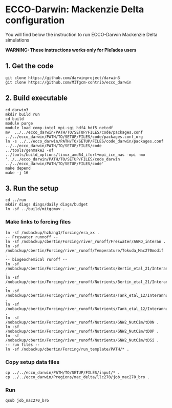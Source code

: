 # ECCO-Darwin: Mackenzie Delta configuration

You will find below the instruction to run ECCO-Darwin Mackenzie Delta simulations

**WARNING: These instructions works only for Pleïades users**

## 1. Get the code
```
git clone https://github.com/darwinproject/darwin3
git clone https://github.com/MITgcm-contrib/ecco_darwin
```

## 2. Build executable

```
cd darwin3
mkdir build run
cd build
module purge
module load comp-intel mpi-sgi hdf4 hdf5 netcdf
mv  ../../ecco_darwin/PATH/TO/SETUP/FILES/code/packages.conf ../../ecco_darwin/PATH/TO/SETUP/FILES/code/packages.conf_org
ln -s ../../ecco_darwin/PATH/TO/SETUP/FILES/code_darwin/packages.conf ../../ecco_darwin/PATH/TO/SETUP/FILES/code
../tools/genmake2 -of ../tools/build_options/linux_amd64_ifort+mpi_ice_nas -mpi -mo '../../ecco_darwin/PATH/TO/SETUP/FILES/code_darwin ../../ecco_darwin/PATH/TO/SETUP/FILES/code'
make depend
make -j 16
```
## 3. Run the setup
```
cd ../run
mkdir diags diags/daily diags/budget
ln -sf ../build/mitgcmuv .
```
### Make links to forcing files
```
ln -sf /nobackup/hzhang1/forcing/era_xx .
-- Freswater runnoff --
ln -sf /nobackup/cbertin/Forcing/river_runoff/Freswater/AGRO_interan .
ln -sf /nobackup/cbertin/Forcing/river_runoff/Temperature/Tokuda_Mac270modif .
-- biogeochemical runoff --
ln -sf /nobackup/cbertin/Forcing/river_runoff/Nutrients/Bertin_etal_21/Interannual/L20_R80/tDOCl .
ln -sf /nobackup/cbertin/Forcing/river_runoff/Nutrients/Bertin_etal_21/Interannual/L20_R80/tDOCr .
ln -sf /nobackup/cbertin/Forcing/river_runoff/Nutrients/Tank_etal_12/Interannual/tAlk .
ln -sf /nobackup/cbertin/Forcing/river_runoff/Nutrients/Tank_etal_12/Interannual/tDIC .
ln -sf /nobackup/cbertin/Forcing/river_runoff/Nutrients/GNW2_NutCim/tDON .
ln -sf /nobackup/cbertin/Forcing/river_runoff/Nutrients/GNW2_NutCim/tDOP .
ln -sf /nobackup/cbertin/Forcing/river_runoff/Nutrients/GNW2_NutCim/tDSi .
-- run files -- 
ln -sf /nobackup/cbertin/Forcing/run_template/PATH/* .
```
### Copy setup data files
```
cp ../../ecco_darwin/PATH/TO/SETUP/FILES/input/* .
cp ../../ecco_darwin/Pregions/mac_delta/llc270/job_mac270_bro .
```
### Run
```
qsub job_mac270_bro
```
